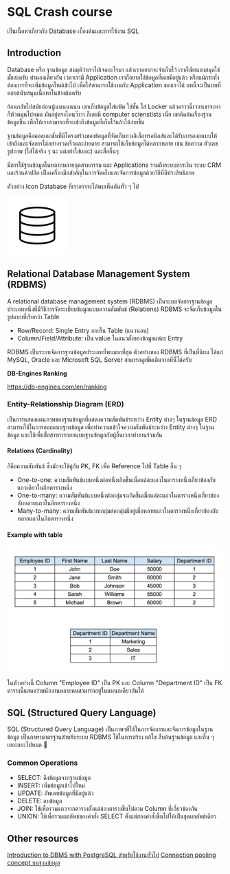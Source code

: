 # SQL Crash course

เป็นเนื้อหาเกี่ยวกับ Database เบื้องต้นและการใช้งาน SQL

## Introduction

Database หรือ ฐานข้อมูล สมมุติว่าเราไปเจออะไรมา แล้วเราอยากจะจำเก็บไว้ เราก็เขียนลงสมุดใช่มั้ยล่ะครับ ทำนองเดียวกัน เวลาเรามี Application เราก็อยากใช้ข้อมูลที่เคยมีอยู่แล้ว หรือแม้กระทั่งต้องการที่จะเพิ่มข้อมูลใหม่เข้าไป เพื่อให้สามารถใช้งานกับ Application ของเราได้ บทนี้จะเป็นบทที่คอยสนับสนุนเนื้อหาในข้างต้นครับ

ย้อนกลับไปสมัยก่อนนู้นนนนนนน เขาเก็บข้อมูลใส่แฟ้ม ใส่ชั้น ใส่ Locker แล้วคราวนี้เวลาเขาจะหาก็หัวหมุนไปหมด มันอยู่ตรงไหนว๊าาา ก็เลยมี computer scienstists เนี่ย เขาคิดค้นเรื่องฐานข้อมูลขึ้น เพื่อให้เราสามารถที่จะเข้าถึงข้อมูลที่เก็บไว้แล้วได้ง่ายขึ้น

ฐานข้อมูลคือคอลเลกชันที่มีโครงสร้างของข้อมูลที่จัดเก็บทางอิเล็กทรอนิกส์และได้รับการออกแบบให้เข้าถึงและจัดการได้อย่างรวดเร็วและง่ายดาย สามารถใช้เก็บข้อมูลได้หลากหลาย เช่น ข้อความ ตัวเลข รูปภาพ (ใส่ได้จริง ๆ นะ แต่อย่าใส่เยอะ) และสื่ออื่นๆ

มีการใช้ฐานข้อมูลในหลากหลายอุตสาหกรรม และ Applications รวมถึงระบบการเงิน ระบบ CRM และร้านค้าปลีก เป็นเครื่องมือสำคัญในการจัดเก็บและจัดการข้อมูลด้วยวิธีที่มีประสิทธิภาพ

ตัวอย่าง Icon Database ที่เราอาจจะได้พบเห็นกันทั่ว ๆ ไป

![example-icon-db-1.png](img/db/example-icon-db-1.png)

## Relational Database Management System (RDBMS)

A relational database management system (RDBMS) เป็นระบบจัดการฐานข้อมูลประเภทหนึ่งที่มีวิธีการจัดระเบียบข้อมูลแบบความสัมพันธ์ (Relations)
RDBMS จะจัดเก็บข้อมูลในรูปแบบที่เรียกว่า Table

* Row/Record: Single Entry ภายใน Table (แนวนอน)
* Column/Field/Attribute: เป็น value ในแนวตั้งของข้อมูลแต่ละ Entry

RDBMS เป็นระบบจัดการฐานข้อมูลประเภทที่พบมากที่สุด ตัวอย่างของ RDBMS ที่เป็นที่นิยม ได้แก่ MySQL, Oracle และ Microsoft SQL Server สามารถดูเพิ่มเติมจากที่นี่ได้ครับ 

**DB-Engines Ranking**

https://db-engines.com/en/ranking

### Entity-Relationship Diagram (ERD)

เป็นการแสดงแผนภาพของฐานข้อมูลที่แสดงความสัมพันธ์ระหว่าง Entity ต่างๆ ในฐานข้อมูล ERD สามารถใช้ในการออกแบบฐานข้อมูล เพื่อทำความเข้าใจความสัมพันธ์ระหว่าง Entity ต่างๆ ในฐานข้อมูล และใช้เพื่อสื่อสารการออกแบบฐานข้อมูลกับผู้อื่นเวลาทำงานร่วมกัน



#### Relations (Cardinality)

ก็คือความสัมพันธ์ ซึ่งมักจะใช้คู่กับ PK, FK เพื่อ Reference ไปที่ Table อื่น ๆ
* One-to-one: ความสัมพันธ์แบบหนึ่งต่อหนึ่งเกิดขึ้นเมื่อแต่ละแถวในตารางหนึ่งเกี่ยวข้องกับแถวเดียวในอีกตารางหนึ่ง
* One-to-many: ความสัมพันธ์แบบหนึ่งต่อกลุ่มจะเกิดขึ้นเมื่อแต่ละแถวในตารางหนึ่งเกี่ยวข้องกับหลายแถวในอีกตารางหนึ่ง
* Many-to-many: ความสัมพันธ์แบบกลุ่มต่อกลุ่มมีอยู่เมื่อหลายแถวในตารางหนึ่งเกี่ยวข้องกับหลายแถวในอีกตารางหนึ่ง

#### Example with table

![example-table-1.png](img/db/example-table-1.png)

ในตัวอย่างนี้ Column "Employee ID" เป็น PK และ Column "Department ID" เป็น FK ตารางนี้แสดงว่าพนักงานหลายคนสามารถอยู่ในแผนกเดียวกันได้

## SQL (Structured Query Language)

SQL (Structured Query Language) เป็นภาษาที่ใช้ในการจัดการและจัดการข้อมูลในฐานข้อมูล เป็นภาษามาตรฐานสำหรับระบบ RDBMS ใช้ในการสร้าง แก้ไข สืบค้นฐานข้อมูล และอื่น ๆ เยอะแยะไปหมด 🥺

### Common Operations

* SELECT: ดึงข้อมูลจากฐานข้อมูล
* INSERT: เพิ่มข้อมูลเข้าไปใหม่
* UPDATE: อัพเดทข้อมูลที่มีอยู่แล้ว
* DELETE: ลบข้อมูล
* JOIN: ใช้เพื่อรวมแถวจากตารางตั้งแต่สองตารางขึ้นไปตาม Column ที่เกี่ยวข้องกัน
* UNION: ใช้เพื่อรวมผลลัพธ์ของคำสั่ง SELECT ตั้งแต่สองคำสั่งขึ้นไปให้เป็นชุดผลลัพธ์เดียว

## Other resources

[Introduction to DBMS with PostgreSQL สำหรับใช้งานทั่วไป](https://youtu.be/vlOugsopjyg?si=omWNMOq2-wbhLoUS)
[Connection pooling concept บนฐานข้อมูล](https://www.youtube.com/watch?v=Y7DMN5EmVwc)

